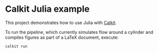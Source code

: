 # Calkit Julia example

This project demonstrates how to use Julia with
[Calkit](https://github.com/calkit/calkit).

To run the pipeline, which currently simulates flow around a cylinder
and compiles figures as part of a LaTeX document, execute:

```sh
calkit run
```
